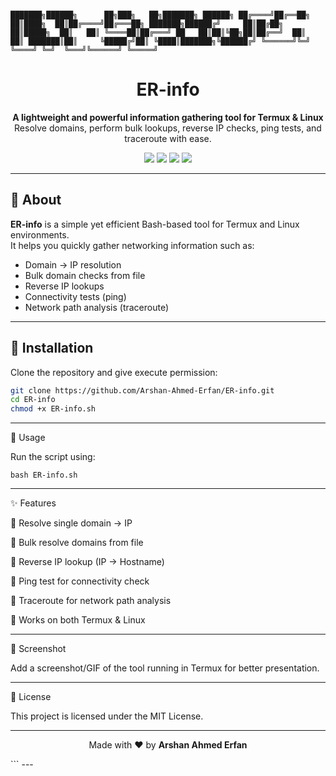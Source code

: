 ```

███████╗██████╗      ██╗███╗   ██╗███████╗ ██████╗ ██╔════╝██╔══██╗     ██║████╗  ██║██╔════╝██╔═══██╗ ███████╗██████╔╝     ██║██╔██╗ ██║█████╗  ██║   ██║ ╚════██║██╔═══╝ ██   ██║██║╚██╗██║██╔══╝  ██║   ██║ ███████║██║     ╚█████╔╝██║ ╚████║███████╗╚██████╔╝ ╚══════╝╚═╝      ╚════╝ ╚═╝  ╚═══╝╚══════╝ ╚═════╝ 
```

<h1 align="center">ER-info</h1>
<p align="center">
  <b>A lightweight and powerful information gathering tool for Termux & Linux</b><br>
  Resolve domains, perform bulk lookups, reverse IP checks, ping tests, and traceroute with ease.
</p>

<p align="center">
  <img src="https://img.shields.io/badge/Language-Bash-blue?style=for-the-badge">
  <img src="https://img.shields.io/github/stars/Arshan-Ahmed-Erfan/ER-info?style=for-the-badge">
  <img src="https://img.shields.io/github/forks/Arshan-Ahmed-Erfan/ER-info?style=for-the-badge">
  <img src="https://img.shields.io/github/license/Arshan-Ahmed-Erfan/ER-info?style=for-the-badge">
</p>

---

## 📌 About
**ER-info** is a simple yet efficient Bash-based tool for Termux and Linux environments.  
It helps you quickly gather networking information such as:
- Domain → IP resolution  
- Bulk domain checks from file  
- Reverse IP lookups  
- Connectivity tests (ping)  
- Network path analysis (traceroute)  

---

## 🔧 Installation

Clone the repository and give execute permission:

```bash
git clone https://github.com/Arshan-Ahmed-Erfan/ER-info.git
cd ER-info
chmod +x ER-info.sh
```

---

🚀 Usage

Run the script using:
```
bash ER-info.sh

```
---

✨ Features

🔹 Resolve single domain → IP

🔹 Bulk resolve domains from file

🔹 Reverse IP lookup (IP → Hostname)

🔹 Ping test for connectivity check

🔹 Traceroute for network path analysis

🔹 Works on both Termux & Linux



---

📸 Screenshot

Add a screenshot/GIF of the tool running in Termux for better presentation.


---

📜 License

This project is licensed under the MIT License.


---

<p align="center">Made with ❤️ by <b>Arshan Ahmed Erfan</b></p>
```
---


